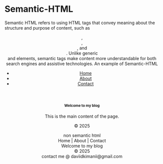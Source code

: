 # Semantic-HTML
Semantic HTML refers to using HTML tags that convey meaning about the structure and purpose of content, such as <header>, <article>, <nav>, and <section>. Unlike generic <div> and <span> elements, semantic tags make content more understandable for both search engines and assistive technologies.
An example of  Semantic-HTML <header>
  <nav>
    <ul>
      <li><a href="/">Home</a></li>
      <li><a href="/about">About</a></li>
      <li><a href="/contact">Contact</a></li>
    </ul>
  </nav>
</header>

<main>
  <article>
    <h1>Welcome to my blog</h1>
    <p>This is the main content of the page.</p>
  </article>
</main>

<footer>
  <p>© 2025</p>
</footer>
non semantic html 
<div id="top">
  <div class="menu">Home | About | Contact</div>
  <div class="main">Welcome to my blog</div>
  <div class="footer">© 2025</div>
</div>
contact me @ daviidkimanii@gmail.com
